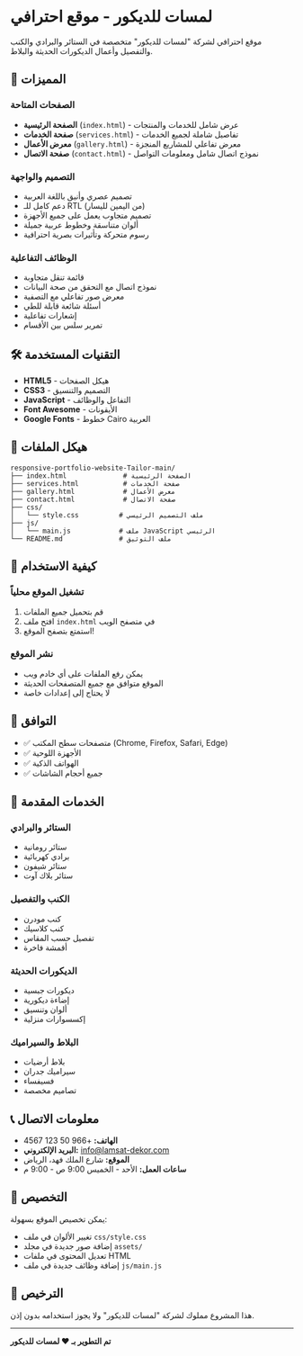 # لمسات للديكور - موقع احترافي

موقع احترافي لشركة "لمسات للديكور" متخصصة في الستائر والبرادي والكنب والتفصيل وأعمال الديكورات الحديثة والبلاط.

## 🎨 المميزات

### الصفحات المتاحة
- **الصفحة الرئيسية** (`index.html`) - عرض شامل للخدمات والمنتجات
- **صفحة الخدمات** (`services.html`) - تفاصيل شاملة لجميع الخدمات
- **معرض الأعمال** (`gallery.html`) - معرض تفاعلي للمشاريع المنجزة
- **صفحة الاتصال** (`contact.html`) - نموذج اتصال شامل ومعلومات التواصل

### التصميم والواجهة
- تصميم عصري وأنيق باللغة العربية
- دعم كامل للـ RTL (من اليمين لليسار)
- تصميم متجاوب يعمل على جميع الأجهزة
- ألوان متناسقة وخطوط عربية جميلة
- رسوم متحركة وتأثيرات بصرية احترافية

### الوظائف التفاعلية
- قائمة تنقل متجاوبة
- نموذج اتصال مع التحقق من صحة البيانات
- معرض صور تفاعلي مع التصفية
- أسئلة شائعة قابلة للطي
- إشعارات تفاعلية
- تمرير سلس بين الأقسام

## 🛠️ التقنيات المستخدمة

- **HTML5** - هيكل الصفحات
- **CSS3** - التصميم والتنسيق
- **JavaScript** - التفاعل والوظائف
- **Font Awesome** - الأيقونات
- **Google Fonts** - خطوط Cairo العربية

## 📁 هيكل الملفات

```
responsive-portfolio-website-Tailor-main/
├── index.html              # الصفحة الرئيسية
├── services.html           # صفحة الخدمات
├── gallery.html            # معرض الأعمال
├── contact.html            # صفحة الاتصال
├── css/
│   └── style.css          # ملف التصميم الرئيسي
├── js/
│   └── main.js            # ملف JavaScript الرئيسي
└── README.md              # ملف التوثيق
```

## 🚀 كيفية الاستخدام

### تشغيل الموقع محلياً
1. قم بتحميل جميع الملفات
2. افتح ملف `index.html` في متصفح الويب
3. استمتع بتصفح الموقع!

### نشر الموقع
- يمكن رفع الملفات على أي خادم ويب
- الموقع متوافق مع جميع المتصفحات الحديثة
- لا يحتاج إلى إعدادات خاصة

## 📱 التوافق

- ✅ متصفحات سطح المكتب (Chrome, Firefox, Safari, Edge)
- ✅ الأجهزة اللوحية
- ✅ الهواتف الذكية
- ✅ جميع أحجام الشاشات

## 🎯 الخدمات المقدمة

### الستائر والبرادي
- ستائر رومانية
- برادي كهربائية
- ستائر شيفون
- ستائر بلاك آوت

### الكنب والتفصيل
- كنب مودرن
- كنب كلاسيك
- تفصيل حسب المقاس
- أقمشة فاخرة

### الديكورات الحديثة
- ديكورات جبسية
- إضاءة ديكورية
- ألوان وتنسيق
- إكسسوارات منزلية

### البلاط والسيراميك
- بلاط أرضيات
- سيراميك جدران
- فسيفساء
- تصاميم مخصصة

## 📞 معلومات الاتصال

- **الهاتف:** +966 50 123 4567
- **البريد الإلكتروني:** info@lamsat-dekor.com
- **الموقع:** شارع الملك فهد، الرياض
- **ساعات العمل:** الأحد - الخميس 9:00 ص - 9:00 م

## 🔧 التخصيص

يمكن تخصيص الموقع بسهولة:
- تغيير الألوان في ملف `css/style.css`
- إضافة صور جديدة في مجلد `assets/`
- تعديل المحتوى في ملفات HTML
- إضافة وظائف جديدة في ملف `js/main.js`

## 📄 الترخيص

هذا المشروع مملوك لشركة "لمسات للديكور" ولا يجوز استخدامه بدون إذن.

---

**تم التطوير بـ ❤️ لمسات للديكور**
